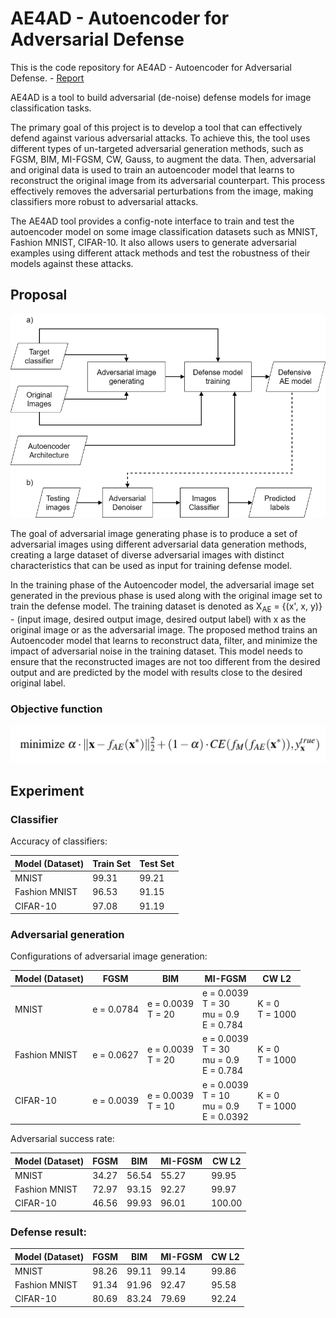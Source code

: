 # AE4AD - Autoencoder for Adversarial Defense
This is the code repository for AE4AD - Autoencoder for Adversarial Defense. - [Report]([https://link-url-here.org](https://www.overleaf.com/read/gdyzfnyhnvvr))

AE4AD is a tool to build adversarial (de-noise) defense models for image classification tasks.

The primary goal of this project is to develop a tool that can effectively defend against various adversarial attacks. To achieve this, the tool uses different types of un-targeted adversarial generation methods, such as FGSM, BIM, MI-FGSM, CW, Gauss, to augment the data. 
Then, adversarial and original data is used to train an autoencoder model that learns to reconstruct the original image from its adversarial counterpart. This process effectively removes the adversarial perturbations from the image, making classifiers more robust to adversarial attacks.

The AE4AD tool provides a config-note interface to train and test the autoencoder model on some image classification datasets such as MNIST, Fashion MNIST, CIFAR-10. It also allows users to generate adversarial examples using different attack methods and test the robustness of their models against these attacks.

## Proposal

![Proposed pipeline](assets/proposal.png)

The goal of adversarial image generating phase is to produce a set of adversarial images using different adversarial data generation methods, creating a large dataset of diverse adversarial images with distinct characteristics that can be used as input for training defense model.

In the training phase of the Autoencoder model, the adversarial image set generated in the previous phase is used along with the original image set to train the defense model. The training dataset is denoted as X<sub>AE</sub> = {(x', x, y)} - (input image, desired output image, desired output label) with x as the original image or as the adversarial image. The proposed method trains an Autoencoder model that learns to reconstruct data, filter, and minimize the impact of adversarial noise in the training dataset. This model needs to ensure that the reconstructed images are not too different from the desired output and are predicted by the model with results close to the desired original label.

### Objective function
![Objective function](assets/obfnn.png)

## Experiment

### Classifier
Accuracy of classifiers:

| Model (Dataset)       | Train Set      | Test Set     |
|-----------------------|----------------|--------------|
| MNIST                 | 99.31          | 99.21        |
| Fashion MNIST         | 96.53          | 91.15        |
| CIFAR-10              | 97.08          | 91.19        |

### Adversarial generation
Configurations of adversarial image generation:

| Model (Dataset) 	| FGSM       	| BIM                  	| MI-FGSM                                        	| CW L2             	|
|-----------------	|------------	|----------------------	|------------------------------------------------	|-------------------	|
| MNIST           	| e = 0.0784 	| e = 0.0039<br>T = 20 	| e = 0.0039<br>T = 30<br>mu = 0.9<br>E = 0.784  	| K = 0<br>T = 1000 	|
| Fashion MNIST   	| e = 0.0627 	| e = 0.0039<br>T = 20 	| e = 0.0039<br>T = 30<br>mu = 0.9<br>E = 0.784  	| K = 0<br>T = 1000 	|
| CIFAR-10        	| e = 0.0039 	| e = 0.0039<br>T = 10 	| e = 0.0039<br>T = 10<br>mu = 0.9<br>E = 0.0392 	| K = 0<br>T = 1000 	|

Adversarial success rate:

| Model (Dataset) 	| FGSM  	| BIM   	| MI-FGSM 	| CW L2  	|
|-----------------	|-------	|-------	|---------	|--------	|
| MNIST           	| 34.27 	| 56.54 	| 55.27   	| 99.95  	|
| Fashion MNIST   	| 72.97 	| 93.15 	| 92.27   	| 99.97  	|
| CIFAR-10        	| 46.56 	| 99.93 	| 96.01   	| 100.00 	|

### Defense result:

| Model (Dataset) 	| FGSM  	| BIM   	| MI-FGSM 	| CW L2 	|
|-----------------	|-------	|-------	|---------	|-------	|
| MNIST           	| 98.26 	| 99.11 	| 99.14   	| 99.86 	|
| Fashion MNIST   	| 91.34 	| 91.96 	| 92.47   	| 95.58 	|
| CIFAR-10        	| 80.69 	| 83.24 	| 79.69   	| 92.24 	|


